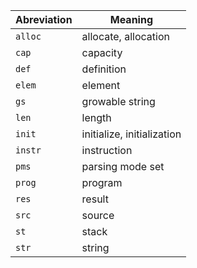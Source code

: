 
Abreviation | Meaning
----------- | -------
`alloc`     | allocate, allocation
`cap`       | capacity
`def`       | definition
`elem`      | element
`gs`        | growable string
`len`       | length
`init`      | initialize, initialization
`instr`     | instruction
`pms`       | parsing mode set
`prog`      | program
`res`       | result
`src`       | source
`st`        | stack
`str`       | string
